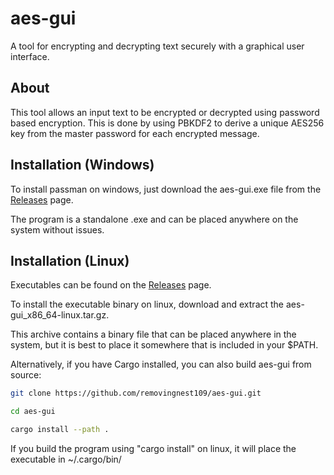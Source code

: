 # aes-gui

A tool for encrypting and decrypting text securely with a graphical user interface.

## About

This tool allows an input text to be encrypted or decrypted using password based encryption. This is done by using PBKDF2 to derive a unique AES256 key from the master password for each encrypted message.

## Installation (Windows)
To install passman on windows, just download the aes-gui.exe file from the [Releases](https://github.com/removingnest109/aes-gui/releases) page.

The program is a standalone .exe and can be placed anywhere on the system without issues.

## Installation (Linux)
Executables can be found on the [Releases](https://github.com/removingnest109/aes-gui/releases) page.

To install the executable binary on linux, download and extract the aes-gui_x86_64-linux.tar.gz.

This archive contains a binary file that can be placed anywhere in the system, but it is best to place it somewhere that is included in your $PATH.

Alternatively, if you have Cargo installed, you can also build aes-gui from source:

```bash
git clone https://github.com/removingnest109/aes-gui.git

cd aes-gui

cargo install --path .
```

If you build the program using "cargo install" on linux, it will place the executable in ~/.cargo/bin/
